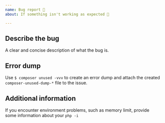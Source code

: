 ```yaml
---
name: Bug report 🐛
about: If something isn't working as expected 🤔

---
```


## Describe the bug
A clear and concise description of what the bug is.

## Error dump
Use `$ composer unused -vvv` to create an error dump and attach the 
created `composer-unused-dump-*` file to the issue.

## Additional information
If you encounter environment problems, such as memory limit, provide some information
about your `php -i`
